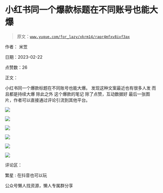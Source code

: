 # 小红书同一个爆款标题在不同账号也能大爆

> 原文：[`www.yuque.com/for_lazy/xkrm14/rapr4mfxv8ivf3ax`](https://www.yuque.com/for_lazy/xkrm14/rapr4mfxv8ivf3ax)

作者： 米笠

日期：2023-02-22

点赞数：26

正文：

小红书同一个爆款标题在不同账号也能大爆。 发现这种文案最近也有很多人发 而且都是持续大爆 除此之外 这个爆款的笔记 除了点赞，互动数据好 最后一张图片，作者可以直接通过评论引流到其他平台。

![](img/ae26673a80d5604d259f33d799b42bc3.png)

![](img/0d97fe86713686ca8089708435b45bfd.png)  

![](img/c26f103f754045f4e95674a060c69211.png)

![](img/03092bd632117a9cdb9cbffcfbb7f371.png)

![](img/dadc7035370821f239c6ed11f26d6030.png)

![](img/62875105df7bc763ac4b970436eb68bb.png)

评论区：

繁星 : 在抖音也可以玩

公众号懒人找资源，懒人专属群分享

